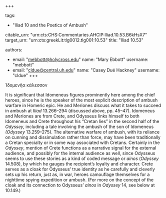 +++

tags:
- "Iliad 10 and the Poetics of Ambush"

citable_urn: "urn:cts:CHS:Commentaries.AHCIP:Iliad.10.53.B6kHsX7"
target_urn: "urn:cts:greekLit:tlg0012.tlg001:10.53"
title: "Iliad 10.53"

authors:
- email: "mebbott@holycross.edu"
  name: "Mary Ebbott"
  username: "mebbott"
- email: "cldue@central.uh.edu"
  name: "Casey Dué Hackney"
  username: "cldue"
+++

<p>Ἰδομενῆα κάλεσσον</p><p>It is significant that Idomeneus figures prominently here among the chief heroes, since he is the speaker of the most explicit description of ambush warfare in Homeric epic. He and Meriones discuss what it takes to succeed in ambush at <em>Iliad</em> 13.266–294 (discussed above, pp. 45–47). Idomeneus and Meriones are from Crete, and Odysseus links himself to both Idomeneus and Crete throughout his “Cretan lies” in the second half of the <em>Odyssey, </em>including a tale involving the ambush of the son of Idomeneus<em> (Odyssey</em> 13.259–275). The alternative warfare of ambush, with its reliance on cunning and dissimulation rather than force, may have been traditionally a Cretan specialty or in some way associated with Cretans. Certainly in the <em>Odyssey</em>, mention of Crete functions as a narrative signal for the external audience, and possibly for the internal audience as well, since Odysseus seems to use these stories as a kind of coded message or <em>ainos</em> (<em>Odyssey</em> 14.508), by which he gauges the recipient’s loyalty and character. Crete serves as a cloak for Odysseus’ true identity as he carefully and cleverly sets up his return, just as, in war, heroes camouflage themselves for a nighttime spying expedition or ambush. (For more on the concept of the cloak and its connection to Odysseus’ <em>ainos</em> in <em>Odyssey</em> 14, see below at 10.149.)  </p>
